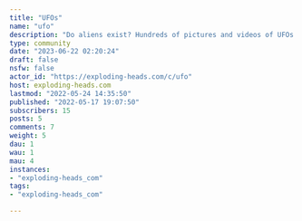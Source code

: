 ```yaml
---
title: "UFOs" 
name: "ufo"
description: "Do aliens exist? Hundreds of pictures and videos of UFOs are taken every year and enthusiasts believe many of them could be proof or even a hidden conspiracy. "
type: community
date: "2023-06-22 02:20:24"
draft: false
nsfw: false
actor_id: "https://exploding-heads.com/c/ufo"
host: exploding-heads.com
lastmod: "2022-05-24 14:35:50"
published: "2022-05-17 19:07:50"
subscribers: 15
posts: 5
comments: 7
weight: 5
dau: 1
wau: 1
mau: 4
instances:
- "exploding-heads_com"
tags: 
- "exploding-heads_com"

---
```

